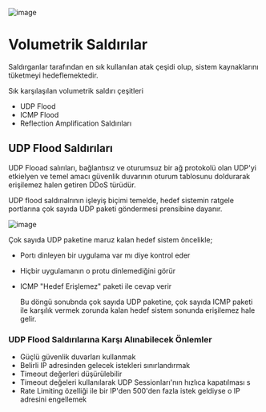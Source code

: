 ![image](https://github.com/kutayozturk/dos-ddos-saldiri-savunma/assets/94574681/c25c9eab-c188-4be6-84b1-de850bd169c7)

# Volumetrik Saldırılar
Saldırganlar tarafından en sık kullanılan atak çeşidi olup, sistem kaynaklarını tüketmeyi hedeflemektedir. 

Sık karşılaşılan volumetrik saldırı çeşitleri
- UDP Flood
- ICMP Flood
- Reflection Amplification Saldırıları

## UDP Flood Saldırıları
UDP Flooad salırıları, bağlantısız ve oturumsuz bir ağ protokolü olan UDP'yi etkielyen ve temel amacı güvenlik duvarının oturum tablosunu doldurarak erişilemez halen getiren DDoS türüdür.

UDP flood saldırıalrının işleyiş biçimi temelde, hedef sistemin ratgele portlarına çok sayıda UDP paketi göndermesi prensibine dayanır.

![image](https://github.com/kutayozturk/dos-ddos-saldiri-savunma/assets/94574681/7e79cbe1-5dc9-434f-9dc0-2944b21b76ce)

Çok sayıda UDP paketine maruz kalan hedef sistem öncelikle;
- Portı dinleyen bir uygulama var mı diye kontrol eder
- Hiçbir uygulamanın o protu dinlemediğini görür
- ICMP "Hedef Erişlemez" paketi ile cevap verir

  Bu döngü sonubnda çok sayıda UDP paketine, çok sayıda ICMP paketi ile karşılık vermek zorunda kalan hedef sistem sonunda erişilemez hale gelir.

### UDP Flood Saldırılarına Karşı Alınabilecek Önlemler
- Güçlü güvenlik duvarları kullanmak
- Belirli IP adresinden gelecek istekleri sınırlandırmak
- Timeout değerleri düşürülebilir
- Timeout değeleri kullanılarak UDP Sessionları'nın hızlıca kapatılması s
- Rate Limiting özelliği ile bir IP'den 500'den fazla istek geldiyse o IP adresini engellemek
